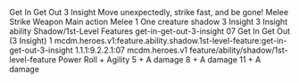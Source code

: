 <ability>
  <name>Get In Get Out</name>
  <cost>3 Insight</cost>
  <flavor>Move unexpectedly, strike fast, and be gone!</flavor>
  <keywords>
    <keyword>Melee</keyword>
    <keyword>Strike</keyword>
    <keyword>Weapon</keyword>
  </keywords>
  <type>Main action</type>
  <distance>Melee 1</distance>
  <target>One creature</target>
  <metadata>
    <class>shadow</class>
    <cost>3 Insight</cost>
    <cost_amount>3</cost_amount>
    <cost_resource>Insight</cost_resource>
    <feature_type>ability</feature_type>
    <file_dpath>Shadow/1st-Level Features</file_dpath>
    <item_id>get-in-get-out-3-insight</item_id>
    <item_index>07</item_index>
    <item_name>Get In Get Out (3 Insight)</item_name>
    <level>1</level>
    <scc>mcdm.heroes.v1:feature.ability.shadow.1st-level-feature:get-in-get-out-3-insight</scc>
    <scdc>1.1.1:9.2.2.1:07</scdc>
    <source>mcdm.heroes.v1</source>
    <type>feature/ability/shadow/1st-level-feature</type>
  </metadata>
  <effects>
    <effect type="roll">
      <roll>Power Roll + Agility</roll>
      <t1>5 + A damage</t1>
      <t2>8 + A damage</t2>
      <t3>11 + A damage</t3>
    </effect>
  </effects>
</ability>
